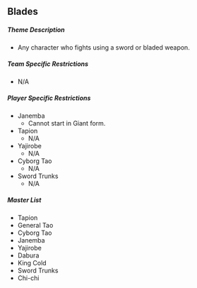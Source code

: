 ## Blades

##### Theme Description
- Any character who fights using a sword or bladed weapon.

##### Team Specific Restrictions
- N/A

##### Player Specific Restrictions

- Janemba
  - Cannot start in Giant form.
- Tapion
  - N/A
- Yajirobe
  - N/A 
- Cyborg Tao
  - N/A
- Sword Trunks
  - N/A 
     
##### Master List
- Tapion
- General Tao
- Cyborg Tao
- Janemba
- Yajirobe
- Dabura
- King Cold
- Sword Trunks
- Chi-chi
